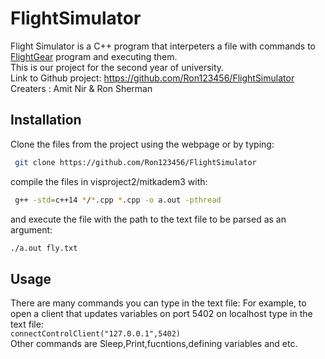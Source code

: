 # FlightSimulator

Flight Simulator is a C++ program that interpeters a file with commands to [FlightGear](https://www.flightgear.org/) program and executing them.  
This is our project for the second year of university.  
Link to Github project: https://github.com/Ron123456/FlightSimulator  
Creaters : Amit Nir & Ron Sherman
## Installation

Clone the files from the project using the webpage or  by typing:     
```bash  
 git clone https://github.com/Ron123456/FlightSimulator
```  
compile the files in visproject2/mitkadem3 with:
```bash  
 g++ -std=c++14 */*.cpp *.cpp -o a.out -pthread  
```   
and execute the file with the path to the text file to be parsed as an argument:     
```bash
./a.out fly.txt
```

## Usage
There are many commands you can type in the text file:
For example, to open a client that updates variables on port 5402 on localhost type in the text file:  
```connectControlClient("127.0.0.1",5402)```  
Other commands are Sleep,Print,fucntions,defining variables and etc.
